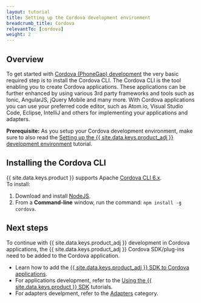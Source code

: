 ```yaml
---
layout: tutorial
title: Setting up the Cordova development environment
breadcrumb_title: Cordova
relevantTo: [cordova]
weight: 2
---
```

<!-- NLS_CHARSET=UTF-8 -->
## Overview
To get started with [Cordova (PhoneGap) development](https://cordova.apache.org/) the very basic required step is to install the Cordova CLI. The Cordova CLI is the tool enabling you to create Cordova applications. These applications can be further enhanced by using various 3rd party frameworks and tools such as Ionic, AngularJS, jQuery Mobile and many more. 
With Cordova applications you can use your preferred code editor, such as Atom.io, Visual Studio Code, Eclipse, IntelliJ and others for implementing your applications and adapters.

**Prerequisite:** As you setup your Cordova development environment, make sure to also read the [Setting up the {{ site.data.keys.product_adj }} development environment](../mobilefirst/) tutorial.

## Installing the Cordova CLI
{{ site.data.keys.product }} supports Apache [Cordova CLI 6.x](https://www.npmjs.com/package/cordova).  
To install:

1. Download and install [NodeJS](https://nodejs.org/en/).
2. From a **Command-line** window, run the command: `npm install -g cordova`.

## Next steps
To continue with {{ site.data.keys.product_adj }} development in Cordova applications, the {{ site.data.keys.product_adj }} Cordova SDK/plug-ins need to be added to the Cordova application.

* Learn how to add the [{{ site.data.keys.product_adj }} SDK to Cordova applications](../../../application-development/sdk/cordova/).
* For applications development, refer to the [Using the {{ site.data.keys.product }} SDK](../../../application-development/) tutorials.
* For adapters develpment, refer to the [Adapters](../../../adapters/) category.
